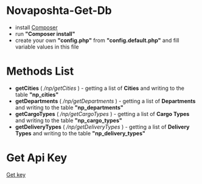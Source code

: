 # Novaposhta-Get-Db
- install [Composer](https://getcomposer.org/)
- run **"Composer install"**
- create your own **"config.php"** from **"config.default.php"** and fill variable values in this file
  
# Methods List
- **getCities** ( */np/getCities* ) - getting a list of **Cities** and writing to the table **"np_cities"**
- **getDepartments** ( */np/getDepartments* ) - getting a list of **Departments** and writing to the table **"np_departments"**
- **getCargoTypes** ( */np/getCargoTypes* ) - getting a list of **Cargo Types** and writing to the table **"np_cargo_types"**
- **getDeliveryTypes** ( */np/getDeliveryTypes* ) - getting a list of **Delivery Types** and writing to the table **"np_delivery_types"**

# Get Api Key
[Get key](https://my.novaposhta.ua/auth#apikeys)